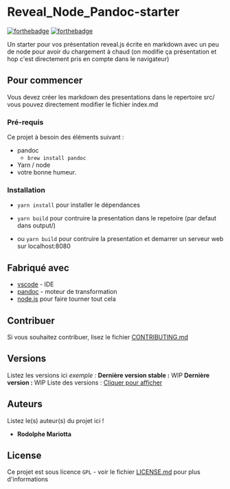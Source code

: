 # Reveal_Node_Pandoc-starter

[![forthebadge](http://forthebadge.com/images/badges/built-with-love.svg)](http://forthebadge.com) [![forthebadge](http://forthebadge.com/images/badges/ages-18.svg)](http://forthebadge.com)

Un starter pour vos présentation reveal.js écrite en markdown avec un peu de node pour avoir du chargement à chaud (on modifie ça présentation et hop c'est directement pris en compte dans le navigateur)

## Pour commencer

Vous devez créer les markdown des presentations dans le repertoire src/ vous pouvez directement modifier le fichier index.md

### Pré-requis

Ce projet à besoin des éléments suivant :

- pandoc
  - `brew install pandoc`
- Yarn / node
- votre bonne humeur.

### Installation

- `yarn install` pour installer le dépendances

- `yarn build` pour contruire la presentation dans le repetoire (par defaut dans output/)
- ou `yarn build` pour contruire la presentation et demarrer un serveur web sur localhost:8080

## Fabriqué avec

- [vscode](https://code.visualstudio.com/) - IDE
- [pandoc](https://pandoc.org/) - moteur de transformation
- [node.js](https://nodejs.org/) pour faire tourner tout cela

## Contribuer

Si vous souhaitez contribuer, lisez le fichier [CONTRIBUTING.md](CONTRIBUTING.md)

## Versions

Listez les versions ici
_exemple :_
**Dernière version stable :** WIP
**Dernière version :** WIP
Liste des versions : [Cliquer pour afficher](https://github.com/Rodolphe-mariotta/reveal_node_pandoc-starter/tags)

## Auteurs

Listez le(s) auteur(s) du projet ici !

- **Rodolphe Mariotta** [](https://github.com/Rodolphe-mariotta)

## License

Ce projet est sous licence `GPL` - voir le fichier [LICENSE.md](LICENSE.md) pour plus d'informations
